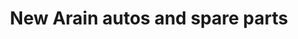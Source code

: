 ---
title: "New Arain autos and spare parts"
url: /karachi/new-arain-autos-and-spare-parts/
shop: motorcycle
---